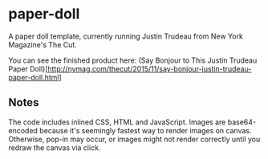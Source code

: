 # paper-doll
A paper doll template, currently running Justin Trudeau from New York Magazine's The Cut.

You can see the finished product here: (Say Bonjour to This Justin Trudeau Paper Doll)[http://nymag.com/thecut/2015/11/say-bonjour-justin-trudeau-paper-doll.html]

## Notes
The code includes inlined CSS, HTML and JavaScript. Images are base64-encoded because it's seemingly fastest way to render images on canvas. Otherwise, pop-in may occur, or images might not render correctly until you redraw the canvas via click.
